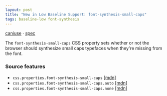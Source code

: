 ```yaml
---
layout: post
title: "New in Low Baseline Support: font-synthesis-small-caps"
tags: baseline-low font-synthesis
---
```


[caniuse](https://caniuse.com/?search=font-synthesis-small-caps) · [spec](https://drafts.csswg.org/css-fonts-4/#font-synthesis-small-caps)

The `font-synthesis-small-caps` CSS property sets whether or not the browser should synthesize small caps typefaces when they're missing from the font.

### Source features

- ``css.properties.font-synthesis-small-caps`` [[mdn]](https://https://developer.mozilla.org/en-US/search?q=css.properties.font-synthesis-small-caps)
- ``css.properties.font-synthesis-small-caps.auto`` [[mdn]](https://https://developer.mozilla.org/en-US/search?q=css.properties.font-synthesis-small-caps.auto)
- ``css.properties.font-synthesis-small-caps.none`` [[mdn]](https://https://developer.mozilla.org/en-US/search?q=css.properties.font-synthesis-small-caps.none)
